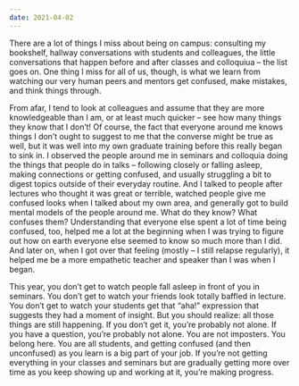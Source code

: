 ```yaml
---
date: 2021-04-02
---
```


There are a lot of things I miss about being on campus: consulting my bookshelf, hallway conversations with students and colleagues, the little conversations that happen before and after classes and colloquiua – the list goes on.  One thing I miss for all of us, though, is what we learn from watching our very human peers and mentors get confused, make mistakes, and think things through.
 
From afar, I tend to look at colleagues and assume that they are more knowledgeable than I am, or at least much quicker – see how many things they know that I don’t!  Of course, the fact that everyone around me knows things I don’t ought to suggest to me that the converse might be true as well, but it was well into my own graduate training before this really began to sink in.  I observed the people around me in seminars and colloquia doing the things that people do in talks – following closely or falling asleep, making connections or getting confused, and usually struggling a bit to digest topics outside of their everyday routine.  And I talked to people after lectures who thought it was great or terrible, watched people give me confused looks when I talked about my own area, and generally got to build mental models of the people around me.  What do they know?  What confuses them?  Understanding that everyone else spent a lot of time being confused, too, helped me a lot at the beginning when I was trying to figure out how on earth everyone else seemed to know so much more than I did.  And later on, when I got over that feeling (mostly – I still relapse regularly), it helped me be a more empathetic teacher and speaker than I was when I began.
 
This year, you don’t get to watch people fall asleep in front of you in seminars.  You don’t get to watch your friends look totally baffled in lecture.  You don’t get to watch your students get that “aha!” expression that suggests they had a moment of insight.  But you should realize: all those things are still happening.  If you don’t get it, you’re probably not alone.  If you have a question, you’re probably not alone.  You are not imposters.  You belong here.  You are all students, and getting confused (and then unconfused) as you learn is a big part of your job.  If you’re not getting everything in your classes and seminars but are gradually getting more over time as you keep showing up and working at it, you’re making progress.
 
